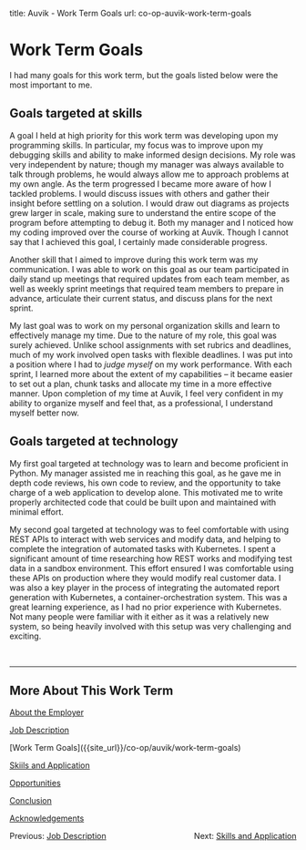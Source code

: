title: Auvik - Work Term Goals
url: co-op-auvik-work-term-goals

<h1 class="u-lead center">Work Term Goals</h1>

I had many goals for this work term, but the goals listed below were the most important to me.

<h2 class="u-sublead">Goals targeted at skills</h2>

A goal I held at high priority for this work term was developing upon my programming skills. In particular, my focus was to improve upon my debugging skills and ability to make informed design decisions. My role was very independent by nature; though my manager was always available to talk through problems, he would always allow me to approach problems at my own angle. As the term progressed I became more aware of how I tackled problems. I would discuss issues with others and gather their insight before settling on a solution. I would draw out diagrams as projects grew larger in scale, making sure to understand the entire scope of the program before attempting to debug it. Both my manager and I noticed how my coding improved over the course of working at Auvik. Though I cannot say that I achieved this goal, I certainly made considerable progress.

Another skill that I aimed to improve during this work term was my communication. I was able to work on this goal as our team participated in daily stand up meetings that required updates from each team member, as well as weekly sprint meetings that required team members to prepare in advance, articulate their current status, and discuss plans for the next sprint.

My last goal was to work on my personal organization skills and learn to effectively manage my time. Due to the nature of my role, this goal was surely achieved. Unlike school assignments with set rubrics and deadlines, much of my work involved open tasks with flexible deadlines. I was put into a position where I had to _judge myself_ on my work performance. With each sprint, I learned more about the extent of my capabilities – it became easier to set out a plan, chunk tasks and allocate my time in a more effective manner. Upon completion of my time at Auvik, I  feel very confident in my ability to organize myself and feel that, as a professional, I understand myself better now.

<h2 class="u-sublead">Goals targeted at technology</h2>

My first goal targeted at technology was to learn and become proficient in Python. My manager assisted me in reaching this goal, as he gave me in depth code reviews, his own code to review, and the opportunity to take charge of a web application to develop alone. This motivated me to write properly architected code that could be built upon and maintained with minimal effort.

My second goal targeted at technology was to feel comfortable with using REST APIs to interact with web services and modify data, and helping to complete the integration of automated tasks with Kubernetes. I spent a significant amount of time researching how REST works and modifying test data in a sandbox environment. This effort ensured I was comfortable using these APIs on production where they would modify real customer data. I was also a key player in the process of integrating the automated report generation with Kubernetes, a container-orchestration system. This was a great learning experience, as I had no prior experience with Kubernetes. Not many people were familiar with it either as it was a relatively new system, so being heavily involved with this setup was very challenging and exciting.

<br>
<hr>

<h2 class="u-sublead">More About This Work Term</h2>

[About the Employer]({{site_url}}/co-op/auvik/about-the-employer)

[Job Description]({{site_url}}/co-op/auvik/job-description)

<span class='active'>
  [Work Term Goals]({{site_url}}/co-op/auvik/work-term-goals)
</span>

[Skiils and Application]({{site_url}}/co-op/auvik/skills-and-application)

[Opportunities]({{site_url}}/co-op/auvik/opportunities)

[Conclusion]({{site_url}}/co-op/auvik/conclusion)

[Acknowledgements]({{site_url}}/co-op/auvik/acknowledgements)

<div style="float: left;">
  Previous: <a href="{{ site_url }}/co-op/auvik/job-description">Job Description</a>
</div>

<div style="float: right;">
  Next: <a href="{{ site_url }}/co-op/auvik/skills-and-application">Skills and Application</a>
</div>
